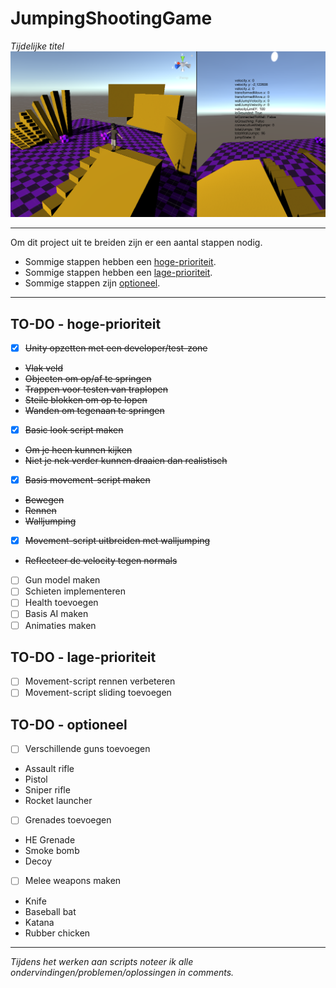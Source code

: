 # JumpingShootingGame
*Tijdelijke titel*
![Screenshot vanuit Unity](https://raw.githubusercontent.com/Rowan-Mulder/JumpingShootingGame/master/Assets/Screenshots/Screenshot1.png)

---

Om dit project uit te breiden zijn er een aantal stappen nodig.
* Sommige stappen hebben een [hoge-prioriteit](https://github.com/Rowan-Mulder/JumpingShootingGame/blob/master/README.md#to-do---hoge-prioriteit).
* Sommige stappen hebben een [lage-prioriteit](https://github.com/Rowan-Mulder/JumpingShootingGame/blob/master/README.md#to-do---lage-prioriteit).
* Sommige stappen zijn [optioneel](https://github.com/Rowan-Mulder/JumpingShootingGame/blob/master/README.md#to-do---optioneel).

---

## TO-DO - hoge-prioriteit
- [x] ~~Unity opzetten met een developer/test-zone~~
* ~~Vlak veld~~
* ~~Objecten om op/af te springen~~
* ~~Trappen voor testen van traplopen~~
* ~~Steile blokken om op te lopen~~
* ~~Wanden om tegenaan te springen~~
- [x] ~~Basic look script maken~~
* ~~Om je heen kunnen kijken~~
* ~~Niet je nek verder kunnen draaien dan realistisch~~
- [x] ~~Basis movement-script maken~~
* ~~Bewegen~~
* ~~Rennen~~
* ~~Walljumping~~
- [x] ~~Movement-script uitbreiden met walljumping~~
* ~~Reflecteer de velocity tegen normals~~
- [ ] Gun model maken
- [ ] Schieten implementeren
- [ ] Health toevoegen
- [ ] Basis AI maken
- [ ] Animaties maken

## TO-DO - lage-prioriteit
- [ ] Movement-script rennen verbeteren
- [ ] Movement-script sliding toevoegen

## TO-DO - optioneel
- [ ] Verschillende guns toevoegen
* Assault rifle
* Pistol
* Sniper rifle
* Rocket launcher
- [ ] Grenades toevoegen
* HE Grenade
* Smoke bomb
* Decoy
- [ ] Melee weapons maken
* Knife
* Baseball bat
* Katana
* Rubber chicken

---

*Tijdens het werken aan scripts noteer ik alle ondervindingen/problemen/oplossingen in comments.*
